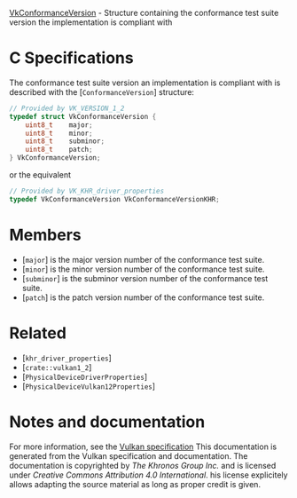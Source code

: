 [VkConformanceVersion](https://www.khronos.org/registry/vulkan/specs/1.3-extensions/man/html/VkConformanceVersion.html) - Structure containing the conformance test suite version the implementation is compliant with

# C Specifications
The conformance test suite version an implementation is compliant with is
described with the [`ConformanceVersion`] structure:
```c
// Provided by VK_VERSION_1_2
typedef struct VkConformanceVersion {
    uint8_t    major;
    uint8_t    minor;
    uint8_t    subminor;
    uint8_t    patch;
} VkConformanceVersion;
```
or the equivalent
```c
// Provided by VK_KHR_driver_properties
typedef VkConformanceVersion VkConformanceVersionKHR;
```

# Members
- [`major`] is the major version number of the conformance test suite.
- [`minor`] is the minor version number of the conformance test suite.
- [`subminor`] is the subminor version number of the conformance test suite.
- [`patch`] is the patch version number of the conformance test suite.

# Related
- [`khr_driver_properties`]
- [`crate::vulkan1_2`]
- [`PhysicalDeviceDriverProperties`]
- [`PhysicalDeviceVulkan12Properties`]

# Notes and documentation
For more information, see the [Vulkan specification](https://www.khronos.org/registry/vulkan/specs/1.3-extensions/html/vkspec.html)
This documentation is generated from the Vulkan specification and documentation.
The documentation is copyrighted by *The Khronos Group Inc.* and is licensed under *Creative Commons Attribution 4.0 International*.
his license explicitely allows adapting the source material as long as proper credit is given.
        